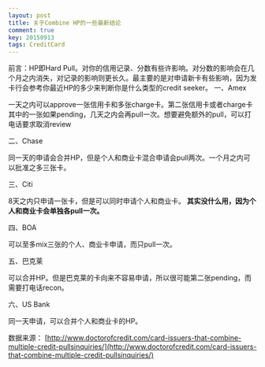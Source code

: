 ```yaml
---
layout: post
title: 关于Combine HP的一些最新结论
comment: true
key: 20150913
tags: CreditCard
---
```


前言：HP即Hard Pull。对你的信用记录、分数有些许影响。对分数的影响会在几个月之内消失，对记录的影响则更长久。最主要的是对申请新卡有些影响，因为发卡行会参考你最近HP的多少来判断你是什么类型的credit seeker。
一、Amex

一天之内可以approve一张信用卡和多张charge卡。第二张信用卡或者charge卡其中的一张如果pending，几天之内会再pull一次。想要避免额外的pull，可以打电话要求取消review

二、Chase

同一天的申请会合并HP，但是个人和商业卡混合申请会pull两次。一个月之内可以批准之多三张卡。

三、Citi

8天之内只申请一张卡，但是可以同时申请个人和商业卡。
**其实没什么用，因为个人和商业卡会单独各pull一次。**


四、BOA

可以至多mix三张的个人、商业卡申请，而只pull一次。

五、巴克莱

可以合并HP。但是巴克莱的卡向来不容易申请，所以很可能第二张pending，而需要打电话recon。

六、US Bank

同一天申请，可以合并个人和商业卡的HP。

数据来源：
[http://www.doctorofcredit.com/card-issuers-that-combine-multiple-credit-pullsinquiries/](http://www.doctorofcredit.com/card-issuers-that-combine-multiple-credit-pullsinquiries/)
